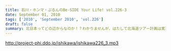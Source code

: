 ```yaml
---
title: 石川・ホンマ・ぶるんのBe-SIDE Your Life! vol.226-3
date: September 01, 2010
tags: ['2010', 'September 2010', 'vol.226']
draft: false
summary: 北日本ってどの辺からなのか！？わかりませんが、はたして北海道ツアー計画は実現するのか！？これは予算との相談にもなりそうですな。ＮＡＭＡＥ
---
```


http://project-phi.ddo.jp/ishikawa/ishikawa226_3.mp3
